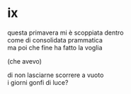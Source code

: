 # ix

questa primavera mi è scoppiata dentro  
come di consolidata prammatica  
ma poi che fine ha fatto la voglia

(che avevo)

di non lasciarne scorrere a vuoto  
i giorni gonfi di luce?
